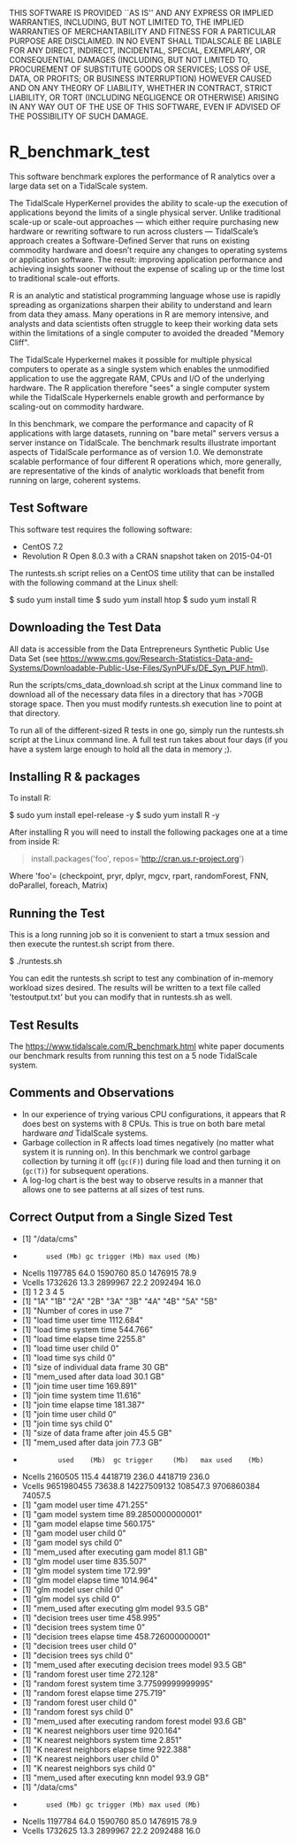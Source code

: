 THIS SOFTWARE IS PROVIDED ``AS IS'' AND ANY EXPRESS OR IMPLIED
WARRANTIES, INCLUDING, BUT NOT LIMITED TO, THE IMPLIED WARRANTIES
OF MERCHANTABILITY AND FITNESS FOR A PARTICULAR PURPOSE ARE DISCLAIMED.
IN NO EVENT SHALL TIDALSCALE BE LIABLE FOR ANY DIRECT, INDIRECT,
INCIDENTAL, SPECIAL, EXEMPLARY, OR CONSEQUENTIAL DAMAGES (INCLUDING,
BUT NOT LIMITED TO, PROCUREMENT OF SUBSTITUTE GOODS OR SERVICES;
LOSS OF USE, DATA, OR PROFITS; OR BUSINESS INTERRUPTION) HOWEVER
CAUSED AND ON ANY THEORY OF LIABILITY, WHETHER IN CONTRACT, STRICT
LIABILITY, OR TORT (INCLUDING NEGLIGENCE OR OTHERWISE) ARISING
IN ANY WAY OUT OF THE USE OF THIS SOFTWARE, EVEN IF ADVISED OF THE
POSSIBILITY OF SUCH DAMAGE.

# R_benchmark_test

This software benchmark explores the performance of R analytics over a large data set on a TidalScale system.

The TidalScale HyperKernel provides the ability to scale-up the execution of applications beyond the limits of a single physical server. Unlike traditional scale-up or scale-out approaches — which either require purchasing new hardware or rewriting software to run across clusters — TidalScale’s approach creates a Software-Defined Server that runs on existing commodity hardware and doesn’t require any changes to operating systems or application software. The result: improving application performance and achieving insights sooner without the expense of scaling up or the time lost to traditional scale-out efforts. 

R is an analytic and statistical programming language whose use is rapidly spreading as organizations sharpen their ability to understand and learn from data they amass. Many operations in R are memory intensive, and analysts and data scientists often struggle to keep their working data sets within the limitations of a single computer to avoided the dreaded "Memory Cliff".

The TidalScale Hyperkernel makes it possible for multiple physical computers to operate as a single system which enables the unmodified application to use the aggregate RAM, CPUs and I/O of the underlying hardware. The R application therefore "sees" a single computer system while the TidalScale Hyperkernels enable growth and performance by scaling-out on commodity hardware. 

In this benchmark, we compare the performance and capacity of R applications with large datasets, running on "bare metal" servers versus a server instance on TidalScale. The benchmark results illustrate important aspects of TidalScale performance as of version 1.0. We demonstrate scalable performance of four different R operations which, more generally, are representative of the kinds of analytic workloads that benefit from running on large, coherent systems.

## Test Software

This software test requires the following software:

* CentOS 7.2
* Revolution R Open 8.0.3 with a CRAN snapshot taken on 2015-04-01

The runtests.sh script relies on a CentOS time utility that can be installed with the following command at the Linux shell:

$ sudo yum install time
$ sudo yum install htop
$ sudo yum install R

## Downloading the Test Data

All data is accessible from the Data Entrepreneurs Synthetic Public Use Data Set (see https://www.cms.gov/Research-Statistics-Data-and-Systems/Downloadable-Public-Use-Files/SynPUFs/DE_Syn_PUF.html).

Run the scripts/cms_data_download.sh script at the Linux command line to download all of the necessary data files in a directory that has >70GB storage space. Then you must modify runtests.sh execution line to point at that directory.

To run all of the different-sized R tests in one go, simply run the runtests.sh script at the Linux command line. A full test run takes about four days (if you have a system large enough to hold all the data in memory ;).

## Installing R & packages

To install R:

$ sudo yum install epel-release -y
$ sudo yum install R -y

After installing R you will need to install the following packages one at a time from inside R:

> install.packages('foo', repos='http://cran.us.r-project.org') 

Where 'foo'= (checkpoint, pryr, dplyr, mgcv, rpart, randomForest, FNN, doParallel, foreach, Matrix)

## Running the Test

This is a long running job so it is convenient to start a tmux session and then execute the runtest.sh script from there. 

$ ./runtests.sh

You can edit the runtests.sh script to test any combination of in-memory workload sizes desired. The results will be written to a text file called 'testoutput.txt' but you can modify that in runtests.sh as well.

## Test Results

The https://www.tidalscale.com/R_benchmark.html white paper documents our benchmark results from running this test on a 5 node TidalScale system.

## Comments and Observations

* In our experience of trying various CPU configurations, it appears that R does best on systems with 8 CPUs. This is true on both bare metal hardware _and_ TidalScale systems.
* Garbage collection in R affects load times negatively (no matter what system it is running on). In this benchmark we control garbage collection by turning it off (`gc(F)`) during file load and then turning it on (`gc(T)`) for subsequent operations.
* A log-log chart is the best way to observe results in a manner that allows one to see patterns at all sizes of test runs.

## Correct Output from a Single Sized Test

- [1] "/data/cms"
-           used (Mb) gc trigger (Mb) max used (Mb)
- Ncells 1197785 64.0    1590760 85.0  1476915 78.9
- Vcells 1732626 13.3    2899967 22.2  2092494 16.0
- [1] 1 2 3 4 5
-  [1] "1A" "1B" "2A" "2B" "3A" "3B" "4A" "4B" "5A" "5B"
- [1] "Number of cores in use 7"
- [1] "load time user time 1112.684"
- [1] "load time system time 544.766"
- [1] "load time elapse time 2255.8"
- [1] "load time user child 0"
- [1] "load time sys child 0"
- [1] "size of individual data frame 30 GB"
- [1] "mem_used after data load 30.1 GB"
- [1] "join time user time 169.891"
- [1] "join time system time 11.616"
- [1] "join time elapse time 181.387"
- [1] "join time user child 0"
- [1] "join time sys child 0"
- [1] "size of data frame after join 45.5 GB"
- [1] "mem_used after data join 77.3 GB"
-              used    (Mb)  gc trigger     (Mb)   max used    (Mb)
- Ncells    2160505   115.4     4418719    236.0    4418719   236.0
- Vcells 9651980455 73638.8 14227509132 108547.3 9706860384 74057.5
- [1] "gam model user time 471.255"
- [1] "gam model system time 89.2850000000001"
- [1] "gam model elapse time 560.175"
- [1] "gam model user child 0"
- [1] "gam model sys child 0"
- [1] "mem_used after executing gam model 81.1 GB"
- [1] "glm model user time 835.507"
- [1] "glm model system time 172.99"
- [1] "glm model elapse time 1014.964"
- [1] "glm model user child 0"
- [1] "glm model sys child 0"
- [1] "mem_used after executing glm model 93.5 GB"
- [1] "decision trees user time 458.995"
- [1] "decision trees system time 0"
- [1] "decision trees elapse time 458.726000000001"
- [1] "decision trees user child 0"
- [1] "decision trees sys child 0"
- [1] "mem_used after executing decision trees model 93.5 GB"
- [1] "random forest user time 272.128"
- [1] "random forest system time 3.77599999999995"
- [1] "random forest elapse time 275.719"
- [1] "random forest user child 0"
- [1] "random forest sys child 0"
- [1] "mem_used after executing random forest model 93.6 GB"
- [1] "K nearest neighbors user time 920.164"
- [1] "K nearest neighbors system time 2.851"
- [1] "K nearest neighbors elapse time 922.388"
- [1] "K nearest neighbors user child 0"
- [1] "K nearest neighbors sys child 0"
- [1] "mem_used after executing knn model 93.9 GB"
- [1] "/data/cms"
-           used (Mb) gc trigger (Mb) max used (Mb)
- Ncells 1197784 64.0    1590760 85.0  1476915 78.9
- Vcells 1732625 13.3    2899967 22.2  2092488 16.0


